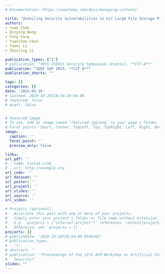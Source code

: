 ```yaml
---
# Documentation: https://wowchemy.com/docs/managing-content/

title: "Unveiling Security Vulnerabilities in Git Large File Storage Protocol"
authors:
- Yuan Chen
- Qinying Wang
- Yong Yang
- Yuanchao Chen
- Yuwei Li
- Shouling Ji

publication_types: ["1"]
# publication: "30th USENIX Security Symposium (Usenix), **CCF-A**"
publication: "IEEE S&P 2025, **CCF-A**"
publication_shorts: ""

tags: []
categories: []
date: '2025-03-10'
# lastmod: 2020-10-26T16:54:10-04:00
# featured: false
# draft: false


# Featured image
# To use, add an image named `featured.jpg/png` to your page's folder.
# Focal points: Smart, Center, TopLeft, Top, TopRight, Left, Right, BottomLeft, Bottom, BottomRight.
image:
  caption: ''
  focal_point: ''
  preview_only: false

links:
url_pdf: ''
# - name: Custom Link
#   url: http://example.org
url_code: ''
url_dataset: ''
url_poster: ''
url_project: ''
url_slides: ''
url_source: ''
url_video: ''

# Projects (optional).
#   Associate this post with one or more of your projects.
#   Simply enter your project's folder or file name without extension.
#   E.g. `projects = ["internal-project"]` references `content/project/deep-learning/index.md`.
#   Otherwise, set `projects = []`.
projects: []
# publishDate: '2020-10-26T20:54:09.894629Z'
# publication_types:
# - '1'
# abstract: ''
# publication: '*Proceedings of the 11th ACM Workshop on Artificial Intelligence and
#   Security*'
slides: ""
---
```

